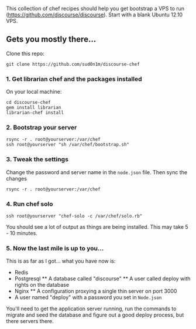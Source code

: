 This collection of chef recipes should help you get bootstrap a VPS to run (https://github.com/discourse/discourse). Start with a blank Ubuntu 12.10 VPS.

## Gets you mostly there...

Clone this repo:

    git clone https://github.com/sud0n1m/discourse-chef

### 1. Get librarian chef and the packages installed

On your local machine:

    cd discourse-chef
    gem install librarian
    librarian-chef install

### 2. Bootstrap your server

    rsync -r . root@yourserver:/var/chef
    ssh root@yourserver "sh /var/chef/bootstrap.sh" 

### 3. Tweak the settings
  
Change the password and server name in the `node.json` file. Then sync the changes

    rsync -r . root@yourserver:/var/chef
  
### 4. Run chef solo

    ssh root@yourserver "chef-solo -c /var/chef/solo.rb"
    
You should see a lot of output as things are being installed. This may take 5 - 10 minutes.

### 5. Now the last mile is up to you...

This is as far as I got... what you have now is:

* Redis
* Postgresql
** A database called "discourse"
** A user called deploy with rights on the database
* Nginx
** A configuration proxying a single thin server on port 3000
* A user named "deploy" with a password you set in `Node.json`

You'll need to get the application server running, run the commands to migrate and seed the database and figure out a good deploy process, but there servers there.
